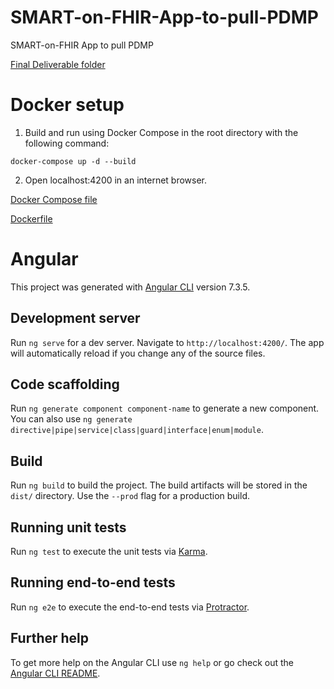 # SMART-on-FHIR-App-to-pull-PDMP
SMART-on-FHIR App to pull PDMP

[Final Deliverable folder](https://github.gatech.edu/gt-cs6440-hit-spring2019/SMART-on-FHIR-App-to-pull-PDMP/tree/master/Final%20Delivery)

# Docker setup

1. Build and run using Docker Compose in the root directory with the following command:

`docker-compose up -d --build`

2. Open localhost:4200 in an internet browser.

[Docker Compose file](https://github.gatech.edu/gt-cs6440-hit-spring2019/SMART-on-FHIR-App-to-pull-PDMP/blob/master/docker-compose.yml)

[Dockerfile](https://github.gatech.edu/gt-cs6440-hit-spring2019/SMART-on-FHIR-App-to-pull-PDMP/blob/master/Dockerfile)


# Angular

This project was generated with [Angular CLI](https://github.com/angular/angular-cli) version 7.3.5.

## Development server

Run `ng serve` for a dev server. Navigate to `http://localhost:4200/`. The app will automatically reload if you change any of the source files.

## Code scaffolding

Run `ng generate component component-name` to generate a new component. You can also use `ng generate directive|pipe|service|class|guard|interface|enum|module`.

## Build

Run `ng build` to build the project. The build artifacts will be stored in the `dist/` directory. Use the `--prod` flag for a production build.

## Running unit tests

Run `ng test` to execute the unit tests via [Karma](https://karma-runner.github.io).

## Running end-to-end tests

Run `ng e2e` to execute the end-to-end tests via [Protractor](http://www.protractortest.org/).

## Further help

To get more help on the Angular CLI use `ng help` or go check out the [Angular CLI README](https://github.com/angular/angular-cli/blob/master/README.md).
